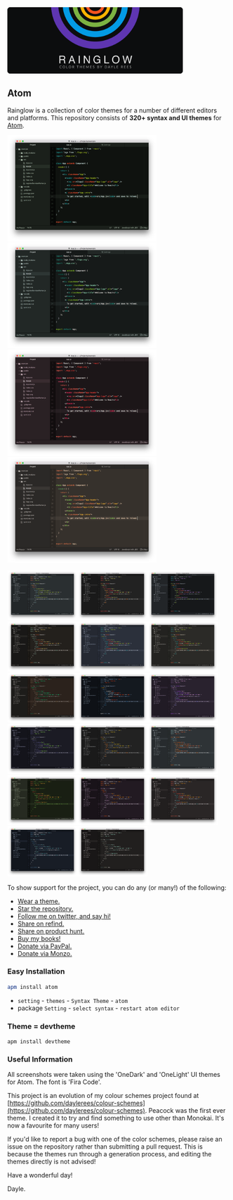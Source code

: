 <img alt="Rainglow" src="https://raw.githubusercontent.com/rainglow/examples/master/artwork/header.png" width="400" />

## Atom

Rainglow is a collection of color themes for a number of different editors and platforms. This repository consists of **320+ syntax and UI themes** for [Atom](https://atom.io/).

<a href="https://raw.githubusercontent.com/rainglow/examples/master/atom/gloom-contrast.png" target="_blank"><img src="https://raw.githubusercontent.com/rainglow/examples/master/atom/gloom-contrast.png" width="340" /></a><a href="https://raw.githubusercontent.com/rainglow/examples/master/atom/kiwi.png" target="_blank"><img src="https://raw.githubusercontent.com/rainglow/examples/master/atom/kiwi.png" width="340" /></a><a href="https://raw.githubusercontent.com/rainglow/examples/master/atom/piggy.png" target="_blank"><img src="https://raw.githubusercontent.com/rainglow/examples/master/atom/piggy.png" width="340" /></a><a href="https://raw.githubusercontent.com/rainglow/examples/master/atom/earthsong.png" target="_blank"><img src="https://raw.githubusercontent.com/rainglow/examples/master/atom/earthsong.png" width="340" /></a>

<a href="https://raw.githubusercontent.com/rainglow/examples/master/atom/tonic.png" target="_blank"><img src="https://raw.githubusercontent.com/rainglow/examples/master/atom/tonic.png" width="160" /></a><a href="https://raw.githubusercontent.com/rainglow/examples/master/atom/solarflare.png" target="_blank"><img src="https://raw.githubusercontent.com/rainglow/examples/master/atom/solarflare.png" width="160" /></a><a href="https://raw.githubusercontent.com/rainglow/examples/master/atom/rainbow.png" target="_blank"><img src="https://raw.githubusercontent.com/rainglow/examples/master/atom/rainbow.png" width="160" /></a><a href="https://raw.githubusercontent.com/rainglow/examples/master/atom/peel.png" target="_blank"><img src="https://raw.githubusercontent.com/rainglow/examples/master/atom/peel.png" width="160" /></a><a href="https://raw.githubusercontent.com/rainglow/examples/master/atom/peacocks-in-space.png" target="_blank"><img src="https://raw.githubusercontent.com/rainglow/examples/master/atom/peacocks-in-space.png" width="160" /></a><a href="https://raw.githubusercontent.com/rainglow/examples/master/atom/peacock.png" target="_blank"><img src="https://raw.githubusercontent.com/rainglow/examples/master/atom/peacock.png" width="160" /></a><a href="https://raw.githubusercontent.com/rainglow/examples/master/atom/mintchoc.png" target="_blank"><img src="https://raw.githubusercontent.com/rainglow/examples/master/atom/mintchoc.png" width="160" /></a><a href="https://raw.githubusercontent.com/rainglow/examples/master/atom/legacy.png" target="_blank"><img src="https://raw.githubusercontent.com/rainglow/examples/master/atom/legacy.png" width="160" /></a><a href="https://raw.githubusercontent.com/rainglow/examples/master/atom/lavender.png" target="_blank"><img src="https://raw.githubusercontent.com/rainglow/examples/master/atom/lavender.png" width="160" /></a><a href="https://raw.githubusercontent.com/rainglow/examples/master/atom/heroku.png" target="_blank"><img src="https://raw.githubusercontent.com/rainglow/examples/master/atom/heroku.png" width="160" /></a><a href="https://raw.githubusercontent.com/rainglow/examples/master/atom/halflife.png" target="_blank"><img src="https://raw.githubusercontent.com/rainglow/examples/master/atom/halflife.png" width="160" /></a><a href="https://raw.githubusercontent.com/rainglow/examples/master/atom/goldfish.png" target="_blank"><img src="https://raw.githubusercontent.com/rainglow/examples/master/atom/goldfish.png" width="160" /></a><a href="https://raw.githubusercontent.com/rainglow/examples/master/atom/glowfish.png" target="_blank"><img src="https://raw.githubusercontent.com/rainglow/examples/master/atom/glowfish.png" width="160" /></a><a href="https://raw.githubusercontent.com/rainglow/examples/master/atom/crisp.png" target="_blank"><img src="https://raw.githubusercontent.com/rainglow/examples/master/atom/crisp.png" width="160" /></a><a href="https://raw.githubusercontent.com/rainglow/examples/master/atom/bold.png" target="_blank"><img src="https://raw.githubusercontent.com/rainglow/examples/master/atom/bold.png" width="160" /></a><a href="https://raw.githubusercontent.com/rainglow/examples/master/atom/azure.png" target="_blank"><img src="https://raw.githubusercontent.com/rainglow/examples/master/atom/azure.png" width="160" /></a><a href="https://raw.githubusercontent.com/rainglow/examples/master/atom/arzstotska.png" target="_blank"><img src="https://raw.githubusercontent.com/rainglow/examples/master/atom/arzstotska.png" width="160" /></a>

To show support for the project, you can do any (or many!) of the following:

- [Wear a theme.](https://teespring.com/stores/rainglow)
- [Star the repository.](https://github.com/rainglow/atom/stargazers)
- [Follow me on twitter, and say hi!](https://twitter.com/daylerees)
- [Share on refind.](https://refind.com/daylerees?invite=9125a6f6a7)
- [Share on product hunt.](https://www.producthunt.com/)
- [Buy my books!](https://daylerees.com/books/)
- [Donate via PayPal.](https://paypal.me/daylerees)
- [Donate via Monzo.](https://monzo.me/daylerees)

### Easy Installation

```bash
apm install atom
```
* `setting` - `themes` - `Syntax Theme` - `atom`
* package `Setting` - `select syntax` - `restart atom editor`

### Theme = devtheme
```
apm install devtheme
```

### Useful Information

All screenshots were taken using the 'OneDark' and 'OneLight' UI themes for Atom. The font is 'Fira Code'.

This project is an evolution of my colour schemes project found at [https://github.com/daylerees/colour-schemes](https://github.com/daylerees/colour-schemes). Peacock was the first ever theme. I created it to try and find something to use other than Monokai. It's now a favourite for many users!

If you'd like to report a bug with one of the color schemes, please raise an issue on the repository rather than submitting a pull request. This is because the themes run through a generation process, and editing the themes directly is not advised!

Have a wonderful day!

Dayle.
